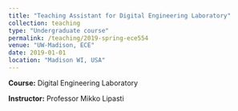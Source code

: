 ```yaml
---
title: "Teaching Assistant for Digital Engineering Laboratory"
collection: teaching
type: "Undergraduate course"
permalink: /teaching/2019-spring-ece554
venue: "UW-Madison, ECE"
date: 2019-01-01
location: "Madison WI, USA"
---
```


__Course:__ Digital Engineering Laboratory

__Instructor:__ Professor Mikko Lipasti
